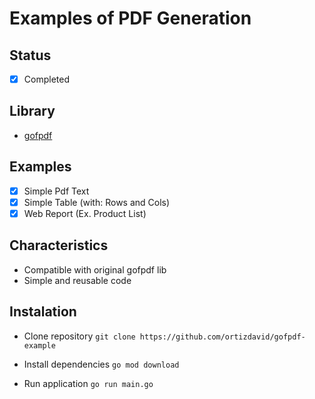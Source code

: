 # Examples of PDF Generation

## Status
- [x] Completed

## Library
- [gofpdf](https://github.com/go-pdf/fpdf)


## Examples
- [x] Simple Pdf Text
- [x] Simple Table (with: Rows and Cols)
- [x] Web Report (Ex. Product List)

## Characteristics
- Compatible with original gofpdf lib
- Simple and reusable code

## Instalation

- Clone repository
``
git clone https://github.com/ortizdavid/gofpdf-example
``

- Install dependencies
``
go mod download
``

- Run application
``
go run main.go
``